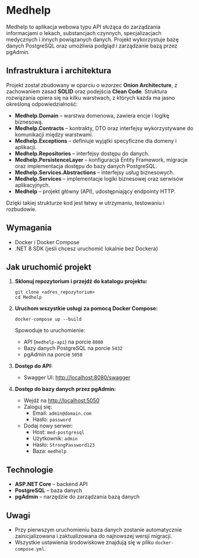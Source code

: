 # Medhelp

Medhelp to aplikacja webowa typu API służąca do zarządzania informacjami o lekach, substancjach czynnych, specjalizacjach medycznych i innych powiązanych danych. Projekt wykorzystuje bazę danych PostgreSQL oraz umożliwia podgląd i zarządzanie bazą przez pgAdmin.

## Infrastruktura i architektura

Projekt został zbudowany w oparciu o wzorzec **Onion Architecture**, z zachowaniem zasad **SOLID** oraz podejścia **Clean Code**. Struktura rozwiązania opiera się na kilku warstwach, z których każda ma jasno określoną odpowiedzialność:

- **Medhelp.Domain** – warstwa domenowa, zawiera encje i logikę biznesową.
- **Medhelp.Contracts** – kontrakty, DTO oraz interfejsy wykorzystywane do komunikacji między warstwami.
- **Medhelp.Exceptions** – definiuje wyjątki specyficzne dla domeny i aplikacji.
- **Medhelp.Repositories** – interfejsy dostępu do danych.
- **Medhelp.PersistenceLayer** – konfiguracja Entity Framework, migracje oraz implementacja dostępu do bazy danych PostgreSQL.
- **Medhelp.Services.Abstractions** – interfejsy usług biznesowych.
- **Medhelp.Services** – implementacje logiki biznesowej oraz serwisów aplikacyjnych.
- **Medhelp** – projekt główny (API), udostępniający endpointy HTTP.

Dzięki takiej strukturze kod jest łatwy w utrzymaniu, testowaniu i rozbudowie.

## Wymagania

- Docker i Docker Compose
- .NET 8 SDK (jeśli chcesz uruchomić lokalnie bez Dockera)

## Jak uruchomić projekt

1. **Sklonuj repozytorium i przejdź do katalogu projektu:**

   ```
   git clone <adres_repozytorium>
   cd Medhelp
   ```

2. **Uruchom wszystkie usługi za pomocą Docker Compose:**

   ```
   docker-compose up --build
   ```

   Spowoduje to uruchomienie:

   - API (`medhelp-api`) na porcie `8080`
   - Bazy danych PostgreSQL na porcie `5432`
   - pgAdmin na porcie `5050`

3. **Dostęp do API:**

   - Swagger UI: [http://localhost:8080/swagger](http://localhost:8080/swagger)

4. **Dostęp do bazy danych przez pgAdmin:**
   - Wejdź na [http://localhost:5050](http://localhost:5050)
   - Zaloguj się:
     - Email: `admin@domain.com`
     - Hasło: `password`
   - Dodaj nowy serwer:
     - Host: `med-postgresql`
     - Użytkownik: `admin`
     - Hasło: `StrongPassword123`
     - Baza: `medhelp`

## Technologie

- **ASP.NET Core** – backend API
- **PostgreSQL** – baza danych
- **pgAdmin** – narzędzie do zarządzania bazą danych

## Uwagi

- Przy pierwszym uruchomieniu baza danych zostanie automatycznie zainicjalizowana i zaktualizowana do najnowszej wersji migracji.
- Wszystkie ustawienia środowiskowe znajdują się w pliku `docker-compose.yml`.
